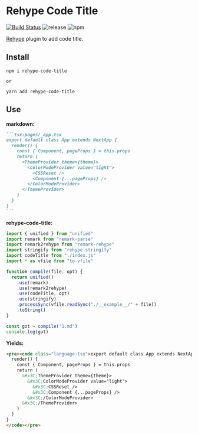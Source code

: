 # Rehype Code Title

[![Build Status](https://travis-ci.com/josestg/rehype-code-title.svg?token=1ZtvVXXQrZXVL8domfez&branch=master)](https://travis-ci.com/josestg/rehype-code-title)
![release](https://badgen.net/github/release/josestg/rehype-code-title)
![npm](https://badgen.net/npm/v/rehype-code-title)

[Rehype](https://github.com/rehypejs/rehype) plugin to add code title.

## Install

```shell
npm i rehype-code-title

or

yarn add rehype-code-title
```

## Use

**markdown:**

````md
```tsx:pages/_app.tsx
export default class App extends NextApp {
  render() {
    const { Component, pageProps } = this.props
    return (
      <ThemeProvider theme={theme}>
        <ColorModeProvider value="light">
          <CSSReset />
          <Component {...pageProps} />
        </ColorModeProvider>
      </ThemeProvider>
    )
  }
}
```
````

**rehype-code-title:**

```js
import { unified } from "unified"
import remark from "remark-parse"
import remark2rehype from "remark-rehype"
import stringify from "rehype-stringify"
import codeTitle from "./index.js"
import * as vfile from "to-vfile"

function compile(file, opt) {
  return unified()
    .use(remark)
    .use(remark2rehype)
    .use(codeTitle, opt)
    .use(stringify)
    .processSync(vfile.readSync("./__example__/" + file))
    .toString()
}

const got = compile("1.md")
console.log(got)
```

**Yields:**

```html
<pre><code class="language-tsx">export default class App extends NextApp {
  render() {
    const { Component, pageProps } = this.props
    return (
      &#x3C;ThemeProvider theme={theme}>
        &#x3C;ColorModeProvider value="light">
          &#x3C;CSSReset />
          &#x3C;Component {...pageProps} />
        &#x3C;/ColorModeProvider>
      &#x3C;/ThemeProvider>
    )
  }
}
</code></pre>
```
